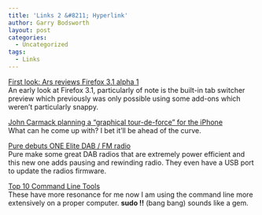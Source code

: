 ```yaml
---
title: 'Links 2 &#8211; Hyperlink'
author: Garry Bodsworth
layout: post
categories:
  - Uncategorized
tags:
  - Links
---
```

[First look: Ars reviews Firefox 3.1 alpha 1][1]  
An early look at Firefox 3.1, particularly of note is the built-in tab switcher preview which previously was only possible using some add-ons which weren&#8217;t particularly snappy.

[John Carmack planning a &#8220;graphical tour-de-force&#8221; for the iPhone][2]  
What can he come up with? I bet it&#8217;ll be ahead of the curve.

[Pure debuts ONE Elite DAB / FM radio][3]  
Pure make some great DAB radios that are extremely power efficient and this new one adds pausing and rewinding radio. They even have a USB port to update the radios firmware.

[Top 10 Command Line Tools][4]  
These have more resonance for me now I am using the command line more extensively on a proper computer. **sudo !!** (bang bang) sounds like a gem.

 [1]: http://arstechnica.com/news.ars/post/20080730-first-look-ars-reviews-firefox-3-1-alpha-1.html
 [2]: http://www.tuaw.com/2008/07/30/john-carmack-planning-a-graphical-tour-de-force-for-the-iphone/#comments
 [3]: http://www.engadget.com/2008/07/30/pure-debuts-one-elite-dab-fm-radio/
 [4]: http://lifehacker.com/399468/top-10-command-line-tools